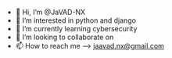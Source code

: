 - 👋 Hi, I’m @JaVAD-NX
- 👀 I’m interested in python and django
- 🌱 I’m currently learning cybersecurity
- 💞️ I’m looking to collaborate on 
- 📫 How to reach me --> jaavad.nx@gmail.com
